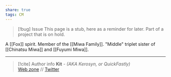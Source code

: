 ```yaml
---
share: true
tags: CM
---
```

> [!bug] Issue
> This page is a stub, here as a reminder for later. Part of a project that is on hold.

A [[Fox]] spirit. Member of the [[Miwa Family]]. "Middle" triplet sister of [[Chinatsu Miwa]] and [[Fuyumi Miwa]].

-----
> [!cite] Author info
> **Kit** - *(AKA Kerosyn, or QuickFastly)*\
> [Web zone](https://kitabe.link) // [Twitter](https://twitter.com/Kerosyn_)